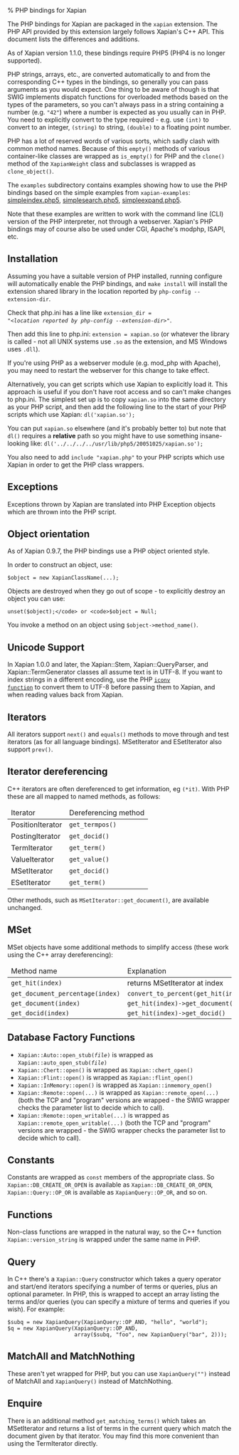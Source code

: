 % PHP bindings for Xapian

<p>
The PHP bindings for Xapian are packaged in the <code>xapian</code>
extension.  The PHP API provided by this extension largely follows Xapian's C++
API.  This document lists the differences and additions.
</p>

<p>
As of Xapian version 1.1.0, these bindings require PHP5 (PHP4 is no longer
supported).
</p>

<p>
PHP strings, arrays, etc., are converted automatically to and from the
corresponding C++ types in the bindings, so generally you can pass arguments as
you would expect.  One thing to be aware of though is that SWIG implements
dispatch functions for overloaded methods based on the types of the parameters,
 so you can't always pass in a string containing a number (e.g.
<code>"42"</code>) where a number is expected as you usually can in PHP.
You need to
explicitly convert to the type required - e.g. use <code>(int)</code> to
convert to an integer, <code>(string)</code> to string, <code>(double)</code>
to a floating point number.
</p>

<p>
PHP has a lot of reserved words of various sorts, which sadly clash with common
method names.  Because of this <code>empty()</code> methods of various
container-like classes are wrapped as <code>is_empty()</code> for PHP
and the <code>clone()</code> method of the <code>XapianWeight</code>
class and subclasses is wrapped as <code>clone_object()</code>.
</p>

<p>
The <code>examples</code> subdirectory contains examples showing how to use the
PHP bindings based on the simple examples from <code>xapian-examples</code>:
<a href="examples/simpleindex.php5">simpleindex.php5</a>,
<a href="examples/simplesearch.php5">simplesearch.php5</a>,
<a href="examples/simpleexpand.php5">simpleexpand.php5</a>.
</p>

Note that these examples are written to work with the command line (CLI)
version of the PHP interpreter, not through a webserver.  Xapian's PHP
bindings may of course also be used under CGI, Apache's modphp, ISAPI,
etc.
</p>

## Installation

<p>
Assuming you have a suitable version of PHP installed, running
configure will automatically enable the PHP bindings, and
<code>make install</code> will install the extension shared library in
the location reported by <code>php-config --extension-dir</code>.
</p>

<p>
Check that php.ini has a line like <code>extension_dir =
"<i>&lt;location reported by php-config --extension-dir&gt;</i>"</code>.
</p>

<p>
Then add this line to php.ini: <code>extension = xapian.so</code> (or
whatever the library is called - not all UNIX systems use <code>.so</code>
as the extension, and MS Windows uses <code>.dll</code>).
</p>

<p>
If you're using PHP as a webserver module (e.g. mod_php with Apache), you
may need to restart the webserver for this change to take effect.
</p>

<p>
Alternatively, you can get scripts which use Xapian to explicitly load it.
This approach is useful if you don't have root access and so can't make
changes to php.ini.  The simplest set up is to copy <code>xapian.so</code> into
the same directory as your PHP script, and then add the following line to the
start of your PHP scripts which use Xapian: <code>dl('xapian.so');</code>
</p>

<p>
You can put <code>xapian.so</code> elsewhere (and it's probably better to)
but note that <code>dl()</code> requires a <b>relative</b> path so you
might have to use something insane-looking like:
<code>dl('../../../../usr/lib/php5/20051025/xapian.so');</code>

<p>
You also need to add <code>include&nbsp;"xapian.php"</code>
to your PHP scripts which use Xapian in order to get the PHP class wrappers.
</p>

## Exceptions

<p>
Exceptions thrown by Xapian are translated into PHP Exception objects
which are thrown into the PHP script.
</p>

## Object orientation

<p>
As of Xapian 0.9.7, the PHP bindings use a PHP object oriented style.
</p>

In order to construct an object, use:

    $object = new XapianClassName(...);

Objects are destroyed when they go out of scope - to explicitly destroy an object you can use:

    unset($object);</code> or <code>$object = Null;


<p>
You invoke a method on an object using <code>$object-&gt;method_name()</code>.
</p>

## Unicode Support

<p>
In Xapian 1.0.0 and later, the Xapian::Stem, Xapian::QueryParser, and
Xapian::TermGenerator classes all assume text is in UTF-8.  If you want
to index strings in a different encoding, use the PHP
<a href="http://php.net/iconv"><code>iconv
function</code></a>
to convert them to UTF-8 before passing them to Xapian, and
when reading values back from Xapian.
</p>

## Iterators

<p>
   All iterators support <code>next()</code> and <code>equals()</code> methods
   to move through and test iterators (as for all language bindings).
   MSetIterator and ESetIterator also support <code>prev()</code>.
</p>

## Iterator dereferencing

<p>
   C++ iterators are often dereferenced to get information, eg
   <code>(*it)</code>. With PHP these are all mapped to named methods, as
   follows:
</p>

<table title="Iterator deferencing methods">
<thead><td>Iterator</td><td>Dereferencing method</td></thead>
<tr><td>PositionIterator</td>	<td><code>get_termpos()</code></td></tr>
<tr><td>PostingIterator</td>	<td><code>get_docid()</code></td></tr>
<tr><td>TermIterator</td>	<td><code>get_term()</code></td></tr>
<tr><td>ValueIterator</td>	<td><code>get_value()</code></td></tr>
<tr><td>MSetIterator</td>	<td><code>get_docid()</code></td></tr>
<tr><td>ESetIterator</td>	<td><code>get_term()</code></td></tr>
</table>

<p>
   Other methods, such as <code>MSetIterator::get_document()</code>, are
   available unchanged.
</p>
   
## MSet

<p>
   MSet objects have some additional methods to simplify access (these
   work using the C++ array dereferencing):
</p>

<table title="MSet additional methods">
<thead><td>Method name</td><td>Explanation</td></thead>
<tr><td><code>get_hit(index)</code></td><td>returns MSetIterator at index</td></tr>
<tr><td><code>get_document_percentage(index)</code></td><td><code>convert_to_percent(get_hit(index))</code></td></tr>
<tr><td><code>get_document(index)</code></td><td><code>get_hit(index)-&gt;get_document()</code></td></tr>
<tr><td><code>get_docid(index)</code></td><td><code>get_hit(index)-&gt;get_docid()</code></td></tr>
</table>

## Database Factory Functions

<ul>
<li> <code>Xapian::Auto::open_stub(<i>file</i>)</code> is wrapped as <code>Xapian::auto_open_stub(<i>file</i>)</code>
<li> <code>Xapian::Chert::open()</code> is wrapped as <code>Xapian::chert_open()</code>
<li> <code>Xapian::Flint::open()</code> is wrapped as <code>Xapian::flint_open()</code>
<li> <code>Xapian::InMemory::open()</code> is wrapped as <code>Xapian::inmemory_open()</code>
<li> <code>Xapian::Remote::open(...)</code> is wrapped as <code>Xapian::remote_open(...)</code> (both
the TCP and "program" versions are wrapped - the SWIG wrapper checks the parameter list to
decide which to call).
<li> <code>Xapian::Remote::open_writable(...)</code> is wrapped as <code>Xapian::remote_open_writable(...)</code> (both
the TCP and "program" versions are wrapped - the SWIG wrapper checks the parameter list to
decide which to call).
</ul>

## Constants

<p>
   Constants are wrapped as <code>const</code> members of the appropriate class.
   So <code>Xapian::DB_CREATE_OR_OPEN</code> is available as
   <code>Xapian::DB_CREATE_OR_OPEN</code>, <code>Xapian::Query::OP_OR</code> is
   available as <code>XapianQuery::OP_OR</code>, and so on.
</p>

## Functions

<p>
   Non-class functions are wrapped in the natural way, so the C++
   function <code>Xapian::version_string</code> is wrapped under the same
   name in PHP.
</p>

## Query

In C++ there's a ``Xapian::Query`` constructor which takes a query operator and
start/end iterators specifying a number of terms or queries, plus an optional
parameter.  In PHP, this is wrapped to accept an array listing the terms
and/or queries (you can specify a mixture of terms and queries if you wish).
For example:

    $subq = new XapianQuery(XapianQuery::OP_AND, "hello", "world");
    $q = new XapianQuery(XapianQuery::OP_AND,
                         array($subq, "foo", new XapianQuery("bar", 2)));

## MatchAll and MatchNothing

These aren't yet wrapped for PHP, but you can use `XapianQuery("")`
instead of MatchAll and `XapianQuery()` instead of MatchNothing.

## Enquire

<p>
   There is an additional method <code>get_matching_terms()</code> which takes
   an MSetIterator and returns a list of terms in the current query which
   match the document given by that iterator.  You may find this
   more convenient than using the TermIterator directly.
</p>

